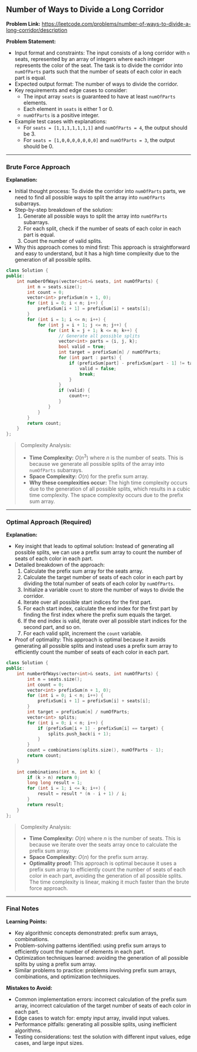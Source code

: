 ## Number of Ways to Divide a Long Corridor

**Problem Link:** https://leetcode.com/problems/number-of-ways-to-divide-a-long-corridor/description

**Problem Statement:**
- Input format and constraints: The input consists of a long corridor with `n` seats, represented by an array of integers where each integer represents the color of the seat. The task is to divide the corridor into `numOfParts` parts such that the number of seats of each color in each part is equal.
- Expected output format: The number of ways to divide the corridor.
- Key requirements and edge cases to consider: 
    - The input array `seats` is guaranteed to have at least `numOfParts` elements.
    - Each element in `seats` is either 1 or 0.
    - `numOfParts` is a positive integer.
- Example test cases with explanations:
    - For `seats = [1,1,1,1,1,1,1]` and `numOfParts = 4`, the output should be 3.
    - For `seats = [1,0,0,0,0,0,0,0]` and `numOfParts = 3`, the output should be 0.

---

### Brute Force Approach

**Explanation:**
- Initial thought process: To divide the corridor into `numOfParts` parts, we need to find all possible ways to split the array into `numOfParts` subarrays.
- Step-by-step breakdown of the solution:
    1. Generate all possible ways to split the array into `numOfParts` subarrays.
    2. For each split, check if the number of seats of each color in each part is equal.
    3. Count the number of valid splits.
- Why this approach comes to mind first: This approach is straightforward and easy to understand, but it has a high time complexity due to the generation of all possible splits.

```cpp
class Solution {
public:
    int numberOfWays(vector<int>& seats, int numOfParts) {
        int n = seats.size();
        int count = 0;
        vector<int> prefixSum(n + 1, 0);
        for (int i = 0; i < n; i++) {
            prefixSum[i + 1] = prefixSum[i] + seats[i];
        }
        for (int i = 1; i <= n; i++) {
            for (int j = i + 1; j <= n; j++) {
                for (int k = j + 1; k <= n; k++) {
                    // Generate all possible splits
                    vector<int> parts = {i, j, k};
                    bool valid = true;
                    int target = prefixSum[n] / numOfParts;
                    for (int part : parts) {
                        if (prefixSum[part] - prefixSum[part - 1] != target) {
                            valid = false;
                            break;
                        }
                    }
                    if (valid) {
                        count++;
                    }
                }
            }
        }
        return count;
    }
};
```

> Complexity Analysis:
> - **Time Complexity:** $O(n^3)$ where $n$ is the number of seats. This is because we generate all possible splits of the array into `numOfParts` subarrays.
> - **Space Complexity:** $O(n)$ for the prefix sum array.
> - **Why these complexities occur:** The high time complexity occurs due to the generation of all possible splits, which results in a cubic time complexity. The space complexity occurs due to the prefix sum array.

---

### Optimal Approach (Required)

**Explanation:**
- Key insight that leads to optimal solution: Instead of generating all possible splits, we can use a prefix sum array to count the number of seats of each color in each part.
- Detailed breakdown of the approach:
    1. Calculate the prefix sum array for the seats array.
    2. Calculate the target number of seats of each color in each part by dividing the total number of seats of each color by `numOfParts`.
    3. Initialize a variable `count` to store the number of ways to divide the corridor.
    4. Iterate over all possible start indices for the first part.
    5. For each start index, calculate the end index for the first part by finding the first index where the prefix sum equals the target.
    6. If the end index is valid, iterate over all possible start indices for the second part, and so on.
    7. For each valid split, increment the `count` variable.
- Proof of optimality: This approach is optimal because it avoids generating all possible splits and instead uses a prefix sum array to efficiently count the number of seats of each color in each part.

```cpp
class Solution {
public:
    int numberOfWays(vector<int>& seats, int numOfParts) {
        int n = seats.size();
        int count = 0;
        vector<int> prefixSum(n + 1, 0);
        for (int i = 0; i < n; i++) {
            prefixSum[i + 1] = prefixSum[i] + seats[i];
        }
        int target = prefixSum[n] / numOfParts;
        vector<int> splits;
        for (int i = 0; i < n; i++) {
            if (prefixSum[i + 1] - prefixSum[i] == target) {
                splits.push_back(i + 1);
            }
        }
        count = combinations(splits.size(), numOfParts - 1);
        return count;
    }
    
    int combinations(int n, int k) {
        if (k > n) return 0;
        long long result = 1;
        for (int i = 1; i <= k; i++) {
            result = result * (n - i + 1) / i;
        }
        return result;
    }
};
```

> Complexity Analysis:
> - **Time Complexity:** $O(n)$ where $n$ is the number of seats. This is because we iterate over the seats array once to calculate the prefix sum array.
> - **Space Complexity:** $O(n)$ for the prefix sum array.
> - **Optimality proof:** This approach is optimal because it uses a prefix sum array to efficiently count the number of seats of each color in each part, avoiding the generation of all possible splits. The time complexity is linear, making it much faster than the brute force approach.

---

### Final Notes

**Learning Points:**
- Key algorithmic concepts demonstrated: prefix sum arrays, combinations.
- Problem-solving patterns identified: using prefix sum arrays to efficiently count the number of elements in each part.
- Optimization techniques learned: avoiding the generation of all possible splits by using a prefix sum array.
- Similar problems to practice: problems involving prefix sum arrays, combinations, and optimization techniques.

**Mistakes to Avoid:**
- Common implementation errors: incorrect calculation of the prefix sum array, incorrect calculation of the target number of seats of each color in each part.
- Edge cases to watch for: empty input array, invalid input values.
- Performance pitfalls: generating all possible splits, using inefficient algorithms.
- Testing considerations: test the solution with different input values, edge cases, and large input sizes.